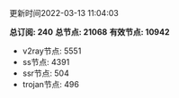 更新时间2022-03-13 11:04:03

**总订阅: 240**
**总节点: 21068**
**有效节点: 10942**
- v2ray节点: 5551
- ss节点: 4391
- ssr节点: 504
- trojan节点: 496
